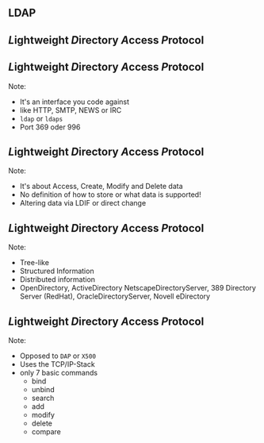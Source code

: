 <!-- .slide: data-transition="fade-in" -->
## LDAP



<!-- .slide: data-transition="fade-in" -->
## *L*ightweight *D*irectory *A*ccess *P*rotocol




<!-- .slide: data-transition="fade-in" -->
## <span class="light">*L*ightweight *D*irectory *A*ccess</span> *P*rotocol

Note:
* It's an interface you code against
* like HTTP, SMTP, NEWS or IRC
* ```ldap``` or ```ldaps```
* Port 369 oder 996




<!-- .slide: data-transition="fade-in" -->
## <span class="light">*L*ightweight *D*irectory</span> *A*ccess <span class="light">*P*rotocol</span>

Note:
* It's about Access, Create, Modify and Delete data
* No definition of how to store or what data is supported!
* Altering data via LDIF or direct change




<!-- .slide: data-transition="fade-in" -->
## <span class="light">*L*ightweight</span> *D*irectory <span class="light">*A*ccess *P*rotocol</span>

Note:
* Tree-like
* Structured Information
* Distributed information
* OpenDirectory, ActiveDirectory NetscapeDirectoryServer, 389 Directory Server (RedHat), OracleDirectoryServer, Novell eDirectory




<!-- .slide: data-transition="fade-in" -->
## *L*ightweight <span class="light">*D*irectory <span class="light">*A*ccess *P*rotocol</span>

Note:
* Opposed to ```DAP``` or ```X500```
* Uses the TCP/IP-Stack
* only 7 basic commands
  * bind
  * unbind
  * search
  * add
  * modify
  * delete
  * compare